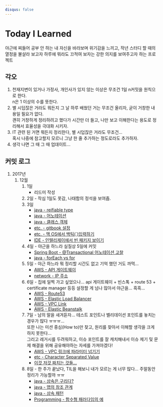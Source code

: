 ```yaml
---
disqus: false
---
```


# Today I Learned
야근에 찌들어 공부 안 하는 내 자신을 바라보며 위기감을 느끼고, 작년 스터디 할 때의 열정을 불살라 보고자 하루에 뭐라도 끄적여 보자는 강한 의지를 보여주고자 하는 프로젝트

## 각오
1. 천재지변이 있거나 가정사, 개인사가 있지 않는 이상은 무조건 1일 n커밋을 원칙으로 한다.  
n은 1 이상의 수를 뜻한다.  
2. 별 시덥잖은 거라도 뭐든지 그 날 하루 배웠던 거는 무조건 올리자, 굳이 거창한 내용일 필요가 없다.  
괜히 거창하게 정리하려고 했다가 시간만 더 들고, 나만 보고 이해한다는 용도로 정리해서 효율성을 극대화 시키자.  
3. IT 관련 된 거면 뭐든지 정리한다, 별 시덥잖은 거라도 무조건...  
혹시 나중에 참고할지 모르니 그냥 한 줄 추가하는 정도로라도 추가하자.  
4. 생각 나면 그 때 그 때 업데이트...

## 커밋 로그
1. 2017년  
    1. 12월  
        1. 1일  
            * 리드미 작성  
        2. 2일 - 작심 1일도 못감, 나태함의 정석을 보여줌.  
        3. 3일  
            * [java - reifiable type](/01-java/reifiable-type.md)  
            * [java - 어노테이션](/01-java/annotation.md)  
            * [java - 클래스 객체](/01-java/class-object.md)  
            * [etc. - gitbook 설정](/06-etc/gitbook-config.md)  
            * [etc. - 맥 OS에서 백틱(`)입력하기](/06-etc/mac-os-typing-backtick.md)  
            * [IDE - 인텔리제이에서 빈 패키지 보이기](/05_-ide/intellij-show-empty-package/README.md)  
        4. 4일 - 야근을 하느라 실질상 5일에 커밋
            * [Spring Boot - @Transactional 어노테이션 고찰](/02-spring-boot/transactional-commit.md)
            * [java - forEach vs for](/01-java/for-each-vs-for.md)
        5. 5일 - 야근 하느라 뭐 정리할 시간도 없고 기억 했던 거도 까먹...  
            * [AWS - API 게이트웨이](/04-aws/api-gateway.md)  
            * [network - IP 주소](/03-network/ip-address.md)  
        6. 6일 - 집에 일찍 가고 싶었으나... api 게이트웨이 + 빈스톡 + route 53 + certificate manager 등등 설정할 게 넘나 많아서 야근을... 흑흑...  
            * [AWS - Route53](/04-aws/route-53.md)  
            * [AWS - Elastic Load Balancer](/04-aws/elastic-load-balancer.md)
            * [AWS - VPC Link](/04-aws/vpc-link.md)
            * [AWS - Elastic Beanstalk](/04-aws/elastic-beanstalk.md)  
        7. 7일 - 남의 말을 새겨듣자... 테스트 포인트나 벨리데이션 포인트를 놓치는 경우가 많다 ㅠㅠㅠ...  
        또한 나는 미션 중심(How to)만 찾고, 원리를 찾아서 이해할 생각을 크게 하지 못한다...  
        그리고 레거시를 두려워하고, 이슈 포인트를 잘 캐치해내서 이슈 제기 및 문제 해결을 위해 공유해야하는 자세를 가져야겠다!  
            * [AWS - VPC 링크에 파라미터 넘기기](/04-aws/vpc-link-parameter.md)  
            * [etc - Character Separated Value](/06-etc/character-separated-value.md)  
            * [이것 저것 짜치는 것들...](/06-etc/20171207.md)  
        8. 8일 - 한 주가 끝났다, TIL을 해보니 내가 모르는 게 너무 많다... 주말동안 정리가 가능할까 ㅠㅠ  
            * [java - 상속은 구리다?](/01-java/is-extend-bad.md)  
            * [java - 맵의 참조 관계](/01-java/map-reference.md)  
            * [java - 상속 패턴](/01-java/extend-pattern.md)  
            * [Programming - 함수형 패러다임의 예](/00-programming/functional-paradigm-example.md)  